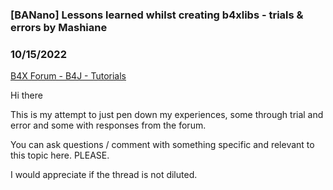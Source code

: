 ### [BANano] Lessons learned whilst creating b4xlibs - trials & errors by Mashiane
### 10/15/2022
[B4X Forum - B4J - Tutorials](https://www.b4x.com/android/forum/threads/143536/)

Hi there  
  
This is my attempt to just pen down my experiences, some through trial and error and some with responses from the forum.  
  
You can ask questions / comment with something specific and relevant to this topic here. PLEASE.  
  
I would appreciate if the thread is not diluted.